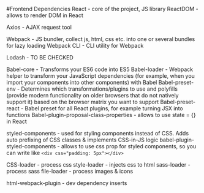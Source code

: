 #Frontend Dependencies
React - core of the project, JS library
ReactDOM - allows to render DOM in React

Axios - AJAX request tool

Webpack - JS bundler, collect js, html, css etc. into one or several bundles for lazy loading
Webpack CLI - CLI utility for Webpack

Lodash - TO BE CHECKED

Babel-core - Transforms your ES6 code into ES5
Babel-loader - Webpack helper to transform your JavaScript dependencies (for example, when you import your components into other components) with Babel
Babel-preset-env - Determines which transformations/plugins to use and polyfills (provide modern functionality on older browsers that do not natively support it) based on the browser matrix you want to support
Babel-preset-react - Babel preset for all React plugins, for example turning JSX into functions
Babel-plugin-proposal-class-properties - allows to use state = {} in React

styled-components - used for styling components instead of CSS. Adds auto prefixing of CSS classes & implements CSS-in-JS logic
babel-plugin-styled-components - allows to use css prop for styled components, so you can write like `<div css="padding: 5px"></div>`

CSS-loader - process css
style-loader - injects css to html
sass-loader - process sass
file-loader - process images & icons

html-webpack-plugin - dev dependency inserts <script> to /dist/index.html

jest - testing tools. Jest acts as a **test runner**, **assertion library**, and **mocking library** [![Nice tutorial on Medium](https://medium.com/codeclan/testing-react-with-jest-and-enzyme-20505fec4675)
jest-svg-transformer - allows jest to parse svg
jest-styled-components - allows to test styled components and ignore their auto generated `className`
identity-obj-proxy - allows jest to parse css|styl|less|sass|scss|png|jpg|ttf|woff|woff2
react-test-renderer - for rendering snapshots
enzyme - adds some great additional utility methods for **rendering a component** (or multiple components), **finding elements**, and **interacting with elements**.
enzyme-to-json - provides a better component format for snapshot comparison than Enzyme’s internal component representation. 
snapshotSerializers allows you to minimise code duplication when working with snapshots. 
Without the serializer each time a component is created in a test it must have the enzyme-to-json method .toJson() used individually before it can be passed to Jest’s snapshot matcher, with the serializer you never use it individually.
enzyme-adapter-react-16 - allows Enzyme to work with React
babel-jest - allow jest usage with babel
dotenv - allows to use `.env` to set environment variable. Read here how it should be written in Webpack https://medium.com/@trekinbami/using-environment-variables-in-react-6b0a99d83cf5.
notistack - used for snackbars

#Front logic
1. There are protected routes that check user id in `<ProtectedRoute/>` component.
There you can set what roles can access the routes. On the backend routes are protected as well.


#Backend
1. Routes are protected with middleware that is fire when route is used doing a checks that are required. 
For example, check that HTTP request contains all required fields.
2. Controller actions are protected by Gates that are registered in `AuthServiceProvider.php`
##Development
1. Go to docker and run `docker-compose up` and if you want to rebuild php container add ` --build`
##Xdebug
1. Find your local IP address with `ipconfig getifaddr en0`
2. Add it to `Dockerfile_dev` `xdebug.remote_host=10.0.1.11`. All the other configurations are already there
3. Remote port should be equal to debug port in IDE (Preferences->Languages & Frameworks->Debug) `xdebug.remote_port`
4. Add this host to `DBGp Proxy` too
5. Add the host to `Servers` with ip of the backend. For example, `localhost:8001`
6. Add configuration with remote debug
7. You can debug though REST API call only direct call in browser or Postman

#Testing
[Codeception](https://github.com/codeception/codeception) is used for testing.
1. It has a general configuration file `codeception.yml` & separate file acceptance `acceptance.suite.yml`, 
functional `functional.suite.yml` & unit `unit.suite.yml` tests
2. Acceptance test uses Selenium with Google WebDriver that is run in Docker. It allows to test web application as if
it was a real user, so it is useful for JS SPA. Command to start Selenium `docker run -p 4444:4444 -d selenium/standalone-chrome`
3. To run tests use the following command `php vendor/bin/codecept run --steps`
4. For testing purpose you should change Axios base url in `.env` to host machine IP as Selenium is in Docker - `10.0.1.11:8001`. 
(!) Currently it i change directly in Axios file.

#Jenkins
##Initial setup
Current server IP: http://52.59.247.1:8080/manage
(!) Very important to use swap for small AWS instances
`sudo fallocate -l 2G /swapfile && 
sudo chmod 600 /swapfile && 
sudo mkswap /swapfile && 
sudo swapon /swapfile`

https://linuxize.com/post/create-a-linux-swap-file/

1. Install Docker
`apt-get update &&
 apt-get install -y apt-transport-https ca-certificates curl software-properties-common &&
 curl -fsSL https://download.docker.com/linux/ubuntu/gpg | apt-key add - &&
 add-apt-repository "deb [arch=amd64] https://download.docker.com/linux/ubuntu bionic stable" &&
 apt-get update &&
 apt-cache policy docker-ce &&
 apt-get install -y docker-ce`
 2. Download docker image `docker pull jenkinsci/blueocean`
 3. Put AWS access key to `/home/ubuntu/.aws`
 4. Launch container in interactive mode, so you could see admin password and copy it. 
 `-v /var/run/docker.sock:/var/run/docker.sock` is used so you can run Docker inside Docker
 `docker run -p 8080:8080 -p 50000:50000 -v /var/jenkins_home:/var/jenkins_home -v /var/run/docker.sock:/var/run/docker.sock jenkinsci/blueocean`
 5. Then run container in detached mode `docker run --name jenkins -d -p 8080:8080 -p 50000:50000 -v /var/jenkins_home:/var/jenkins_home -v /var/run/docker.sock:/var/run/docker.sock -v /home/ubuntu/.aws:/root/.aws jenkinsci/blueocean`.
 Here we put the following volumes:<br />
 a. jenkins_home - contains all data about jenkins, so when container is restarted you don't have to set up all over again<br />
 b. docker.sock - allows to use docker inside Jenkins container without additional installation
 c. .aws - aws access key that is used to authenticate before pushing to ECR
5. Install Python`apk add --no-cache --update python3`
6. Install AWS CLI as non roo `pip3 install awscli --upgrade --user`
6. Get AWS Credentials `$(/root/.local/bin/aws ecr get-login --no-include-email --region eu-central-1)`
7. Give rights to `ubuntu` user on remote host for `var/run/docker.sock`
8. Install AWS CLI on remote host
9. Start mysql `docker run -p 3306:3306 --name mysql -v /db_volume:/var/lib/mysql -e MYSQL_ROOT_PASSWORD=govno666 -e MYSQL_DATABASE=inex -e MYSQL_USER=inex -e MYSQL_PASSWORD=ueOQrisTgqP2I+9TmOYU2myQS1TCeVuVL0xZNOxNb44= -d mysql:5.7`

# TODO
1. Add fields validator middleware to the `/distributionList` route
2. Use one http call for DistributionList component
3. Split email & download actions